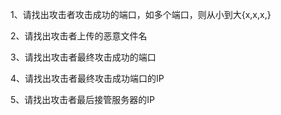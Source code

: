 1、请找出攻击者攻击成功的端口，如多个端口，则从小到大{x,x,x,}

2、请找出攻击者上传的恶意文件名

3、请找出攻击者最终攻击成功的端口

4、请找出攻击者最终攻击成功端口的IP

5、请找出攻击者最后接管服务器的IP
